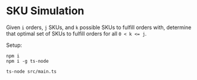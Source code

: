 # SKU Simulation

Given `i` orders, `j` SKUs, and `k` possible SKUs to fulfill orders with, determine that optimal set of SKUs to fulfill
orders for all `0 < k <= j`.

Setup:
```shell
npm i
npm i -g ts-node

ts-node src/main.ts
```